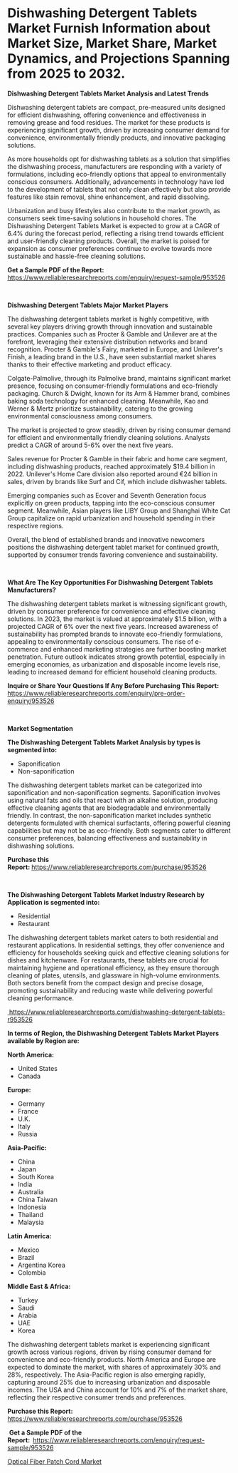 <p><h1>Dishwashing Detergent Tablets Market Furnish Information about Market Size, Market Share, Market Dynamics, and Projections Spanning from 2025 to 2032.</h1></p><p><strong>Dishwashing Detergent Tablets Market Analysis and Latest Trends</strong></p>
<p><p>Dishwashing detergent tablets are compact, pre-measured units designed for efficient dishwashing, offering convenience and effectiveness in removing grease and food residues. The market for these products is experiencing significant growth, driven by increasing consumer demand for convenience, environmentally friendly products, and innovative packaging solutions. </p><p>As more households opt for dishwashing tablets as a solution that simplifies the dishwashing process, manufacturers are responding with a variety of formulations, including eco-friendly options that appeal to environmentally conscious consumers. Additionally, advancements in technology have led to the development of tablets that not only clean effectively but also provide features like stain removal, shine enhancement, and rapid dissolving. </p><p>Urbanization and busy lifestyles also contribute to the market growth, as consumers seek time-saving solutions in household chores. The Dishwashing Detergent Tablets Market is expected to grow at a CAGR of 6.4% during the forecast period, reflecting a rising trend towards efficient and user-friendly cleaning products. Overall, the market is poised for expansion as consumer preferences continue to evolve towards more sustainable and hassle-free cleaning solutions.</p></p>
<p><strong>Get a Sample PDF of the Report:&nbsp;</strong> <a href="https://www.reliableresearchreports.com/enquiry/request-sample/953526?utm_campaign=3063&utm_medium=2&utm_source=Github&utm_content=ia&utm_term=07032025&utm_id=dishwashing-detergent-tablets">https://www.reliableresearchreports.com/enquiry/request-sample/953526</a></p>
<p>&nbsp;</p>
<p><strong>Dishwashing Detergent Tablets Major Market Players</strong></p>
<p><p>The dishwashing detergent tablets market is highly competitive, with several key players driving growth through innovation and sustainable practices. Companies such as Procter & Gamble and Unilever are at the forefront, leveraging their extensive distribution networks and brand recognition. Procter & Gamble's Fairy, marketed in Europe, and Unilever's Finish, a leading brand in the U.S., have seen substantial market shares thanks to their effective marketing and product efficacy.</p><p>Colgate-Palmolive, through its Palmolive brand, maintains significant market presence, focusing on consumer-friendly formulations and eco-friendly packaging. Church & Dwight, known for its Arm & Hammer brand, combines baking soda technology for enhanced cleaning. Meanwhile, Kao and Werner & Mertz prioritize sustainability, catering to the growing environmental consciousness among consumers.</p><p>The market is projected to grow steadily, driven by rising consumer demand for efficient and environmentally friendly cleaning solutions. Analysts predict a CAGR of around 5-6% over the next five years. </p><p>Sales revenue for Procter & Gamble in their fabric and home care segment, including dishwashing products, reached approximately $19.4 billion in 2022. Unilever's Home Care division also reported around €24 billion in sales, driven by brands like Surf and Cif, which include dishwasher tablets. </p><p>Emerging companies such as Ecover and Seventh Generation focus explicitly on green products, tapping into the eco-conscious consumer segment. Meanwhile, Asian players like LIBY Group and Shanghai White Cat Group capitalize on rapid urbanization and household spending in their respective regions.</p><p>Overall, the blend of established brands and innovative newcomers positions the dishwashing detergent tablet market for continued growth, supported by consumer trends favoring convenience and sustainability.</p></p>
<p>&nbsp;</p>
<p><strong>What Are The Key Opportunities For Dishwashing Detergent Tablets Manufacturers?</strong></p>
<p><p>The dishwashing detergent tablets market is witnessing significant growth, driven by consumer preference for convenience and effective cleaning solutions. In 2023, the market is valued at approximately $1.5 billion, with a projected CAGR of 6% over the next five years. Increased awareness of sustainability has prompted brands to innovate eco-friendly formulations, appealing to environmentally conscious consumers. The rise of e-commerce and enhanced marketing strategies are further boosting market penetration. Future outlook indicates strong growth potential, especially in emerging economies, as urbanization and disposable income levels rise, leading to increased demand for efficient household cleaning products.</p></p>
<p><strong>Inquire or Share Your Questions If Any Before Purchasing This Report:</strong> <a href="https://www.reliableresearchreports.com/enquiry/pre-order-enquiry/953526?utm_campaign=3063&utm_medium=2&utm_source=Github&utm_content=ia&utm_term=07032025&utm_id=dishwashing-detergent-tablets">https://www.reliableresearchreports.com/enquiry/pre-order-enquiry/953526</a></p>
<p>&nbsp;</p>
<p><strong>Market Segmentation</strong></p>
<p><strong>The Dishwashing Detergent Tablets Market Analysis by types is segmented into:</strong></p>
<p><ul><li>Saponification</li><li>Non-saponification</li></ul></p>
<p><p>The dishwashing detergent tablets market can be categorized into saponification and non-saponification segments. Saponification involves using natural fats and oils that react with an alkaline solution, producing effective cleaning agents that are biodegradable and environmentally friendly. In contrast, the non-saponification market includes synthetic detergents formulated with chemical surfactants, offering powerful cleaning capabilities but may not be as eco-friendly. Both segments cater to different consumer preferences, balancing effectiveness and sustainability in dishwashing solutions.</p></p>
<p><strong>Purchase this Report:&nbsp;</strong><a href="https://www.reliableresearchreports.com/purchase/953526?utm_campaign=3063&utm_medium=2&utm_source=Github&utm_content=ia&utm_term=07032025&utm_id=dishwashing-detergent-tablets">https://www.reliableresearchreports.com/purchase/953526</a></p>
<p>&nbsp;</p>
<p><strong>The Dishwashing Detergent Tablets Market Industry Research by Application is segmented into:</strong></p>
<p><ul><li>Residential</li><li>Restaurant</li></ul></p>
<p><p>The dishwashing detergent tablets market caters to both residential and restaurant applications. In residential settings, they offer convenience and efficiency for households seeking quick and effective cleaning solutions for dishes and kitchenware. For restaurants, these tablets are crucial for maintaining hygiene and operational efficiency, as they ensure thorough cleaning of plates, utensils, and glassware in high-volume environments. Both sectors benefit from the compact design and precise dosage, promoting sustainability and reducing waste while delivering powerful cleaning performance.</p></p>
<p><a href="https://www.reliableresearchreports.com/dishwashing-detergent-tablets-r953526?utm_campaign=3063&utm_medium=2&utm_source=Github&utm_content=ia&utm_term=07032025&utm_id=dishwashing-detergent-tablets">&nbsp;https://www.reliableresearchreports.com/dishwashing-detergent-tablets-r953526</a></p>
<p><strong>In terms of Region, the Dishwashing Detergent Tablets Market Players available by Region are:</strong></p>
<p>
    <p> <strong> North America: </strong>
        <ul>
            <li>United States</li>
            <li>Canada</li>
        </ul>
        </p> 
    <p> <strong> Europe: </strong>
        <ul>
            <li>Germany</li>
            <li>France</li>
            <li>U.K.</li>
            <li>Italy</li>
            <li>Russia</li>
        </ul>
        </p> 
    <p> <strong> Asia-Pacific: </strong>
        <ul>
            <li>China</li>
            <li>Japan</li>
            <li>South Korea</li>
            <li>India</li>
            <li>Australia</li>
            <li>China Taiwan</li>
            <li>Indonesia</li>
            <li>Thailand</li>
            <li>Malaysia</li>
        </ul>
        </p> 
    <p> <strong> Latin America: </strong>
        <ul>
            <li>Mexico</li>
            <li>Brazil</li>
            <li>Argentina Korea</li>
            <li>Colombia</li>
        </ul>
        </p> 
    <p> <strong> Middle East & Africa: </strong>
        <ul>
            <li>Turkey</li>
            <li>Saudi</li>
            <li>Arabia</li>
            <li>UAE</li>
            <li>Korea</li>
        </ul>
    </p>
    </p>
<p><p>The dishwashing detergent tablets market is experiencing significant growth across various regions, driven by rising consumer demand for convenience and eco-friendly products. North America and Europe are expected to dominate the market, with shares of approximately 30% and 28%, respectively. The Asia-Pacific region is also emerging rapidly, capturing around 25% due to increasing urbanization and disposable incomes. The USA and China account for 10% and 7% of the market share, reflecting their respective consumer trends and preferences.</p></p>
<p><strong>Purchase this Report: </strong><a href="https://www.reliableresearchreports.com/purchase/953526?utm_campaign=3063&utm_medium=2&utm_source=Github&utm_content=ia&utm_term=07032025&utm_id=dishwashing-detergent-tablets">https://www.reliableresearchreports.com/purchase/953526</a></p>
<p>&nbsp;<strong>Get a Sample PDF of the Report:&nbsp;&nbsp;</strong><a href="https://www.reliableresearchreports.com/enquiry/request-sample/953526?utm_campaign=3063&utm_medium=2&utm_source=Github&utm_content=ia&utm_term=07032025&utm_id=dishwashing-detergent-tablets">https://www.reliableresearchreports.com/enquiry/request-sample/953526</a></p>
<p><strong></strong></p>
<p><p><a href="https://github.com/boysabotzoc/Market-Research-Report-List-1/blob/main/optical-fiber-patch-cord-market.md?utm_campaign=3063&utm_medium=2&utm_source=Github&utm_content=ia&utm_term=07032025&utm_id=dishwashing-detergent-tablets">Optical Fiber Patch Cord Market</a></p></p>